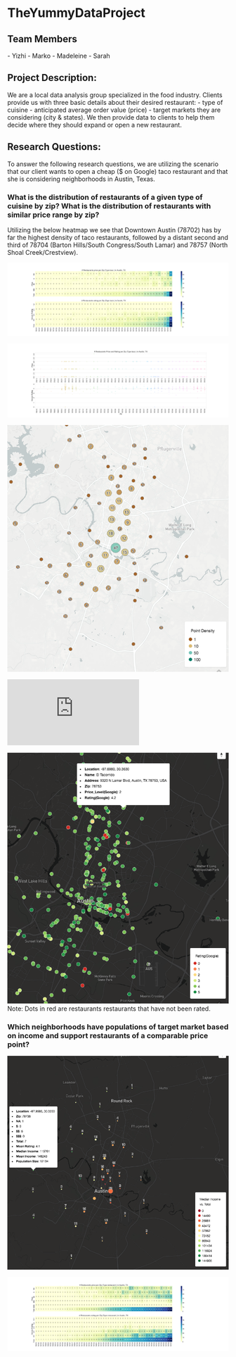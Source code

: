 # TheYummyDataProject


<h2>Team Members</h2> 
- Yizhi
- Marko
- Madeleine
- Sarah

<h2>Project Description:</h2> 
We are a local data analysis group specialized in the food industry.
Clients provide us with three basic details about their desired restaurant:
- type of cuisine
- anticipated average order value (price)
- target markets they are considering (city & states).
We then provide data to clients to help them decide where they should expand or open a new restaurant.

<h2>Research Questions:</h2>

To answer the following research questions, we are utilizing the scenario that our client wants to open a cheap ($ on Google) taco restaurant and that she is considering neighborhoods in Austin, Texas.

<h3>What is the distribution of restaurants of a given type of cuisine by zip? What is the distribution of restaurants with similar price range by zip? </h3>

Utilizing the below heatmap we see that Downtown Austin (78702) has by far the highest density of taco restaurants, followed by a distant second and third of 78704 (Barton Hills/South Congress/South Lamar) and 78757 (North Shoal Creek/Crestview).  


!["heatmap"](https://raw.githubusercontent.com/MadeleineC/TheYummyDataProject/master/output_yummy_client/Heatmap%20of%20taco%20restaurants%20by%20zipcode%20in%20Austin%2C%20TX.png)

!["swarmmap"](https://raw.githubusercontent.com/MadeleineC/TheYummyDataProject/master/output_yummy_client/Swarmplot%20of%20taco%20restaurants%20by%20zipcode%20in%20Austin%2C%20TX.png)

!["Cluster Map by Density"](https://raw.githubusercontent.com/MadeleineC/TheYummyDataProject/master/Screen%20Shot%202018-03-14%20at%2011.12.22%20AM.png)

!["Geo heatmap"](https://raw.githubusercontent.com/MadeleineC/TheYummyDataProject/master/output_yummy_client/County_heatmap_of_taco_for_Austin_TX.html)

!["Location by Rating"](https://raw.githubusercontent.com/MadeleineC/TheYummyDataProject/master/Screen%20Shot%202018-03-14%20at%2011.09.00%20AM.png)
Note: Dots in red are restaurants restaurants that have not been rated.

<h3>Which neighborhoods have populations of target market based on income and support restaurants of a comparable price point? </h3>

!["Median Income"](https://raw.githubusercontent.com/MadeleineC/TheYummyDataProject/master/Screen%20Shot%202018-03-14%20at%2011.07.41%20AM.png)

!["all restaurants heatmap"](https://raw.githubusercontent.com/MadeleineC/TheYummyDataProject/master/output_yummy_client/Heatmap%20of%20restaurant%20restaurants%20by%20zipcode%20in%20Austin%2C%20TX.png)

